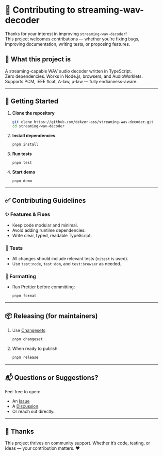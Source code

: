 # 🤝 Contributing to streaming-wav-decoder

Thanks for your interest in improving `streaming-wav-decoder`!  
This project welcomes contributions — whether you're fixing bugs, improving documentation, writing tests, or proposing
features.

## 🧠 What this project is

A streaming-capable WAV audio decoder written in TypeScript.  
Zero dependencies. Works in Node.js, browsers, and AudioWorklets.  
Supports PCM, IEEE float, A-law, µ-law — fully endianness-aware.

---

## 🚀 Getting Started

1. **Clone the repository**

   ```bash
   git clone https://github.com/dekzer-oss/streaming-wav-decoder.git
   cd streaming-wav-decoder
   ```

2. **Install dependencies**

   ```bash
   pnpm install
   ```

3. **Run tests**

   ```bash
   pnpm test
   ```

4. **Start demo**
   ```bash
   pnpm demo
   ```

---

## ✅ Contributing Guidelines

### ✨ Features & Fixes

- Keep code modular and minimal.
- Avoid adding runtime dependencies.
- Write clear, typed, readable TypeScript.

### 🧪 Tests

- All changes should include relevant tests (`vitest` is used).
- Use `test:node`, `test:dom`, and `test:browser` as needed.

### 🎨 Formatting

- Run Prettier before committing:

  ```bash
  pnpm format
  ```

---

## 📦 Releasing (for maintainers)

1. Use [Changesets](https://github.com/changesets/changesets):

   ```bash
   pnpm changeset
   ```

2. When ready to publish:

   ```bash
   pnpm release
   ```

---

## 📬 Questions or Suggestions?

Feel free to open:

- An [Issue](https://github.com/dekzer-oss/streaming-wav-decoder/issues)
- A [Discussion](https://github.com/dekzer-oss/streaming-wav-decoder/discussions)
- Or reach out directly.

---

## 🙏 Thanks

This project thrives on community support.
Whether it’s code, testing, or ideas — your contribution matters. ❤️
